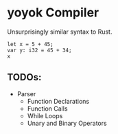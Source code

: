 # yoyok Compiler

Unsurprisingly similar syntax to Rust.

```
let x = 5 + 45;
var y: i32 = 45 + 34;
x
```

## TODOs:

- Parser
  - Function Declarations
  - Function Calls
  - While Loops
  - Unary and Binary Operators
